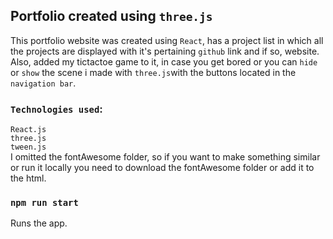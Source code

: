 ## Portfolio created using `three.js`
This portfolio website was created using `React`, has a project list in which all the projects are displayed with it's pertaining `github` link and if so, website. Also, added my tictactoe game to it, in case you get bored or you can `hide` or `show` the scene i made with `three.js`with the buttons located in the `navigation bar`.

### `Technologies used`:
`React.js`<br /> `three.js`<br />`tween.js`<br />I omitted the fontAwesome folder, so if you want to make something similar or run it locally you need to download the fontAwesome folder or add it to the html. 

### `npm run start`
Runs the app.

